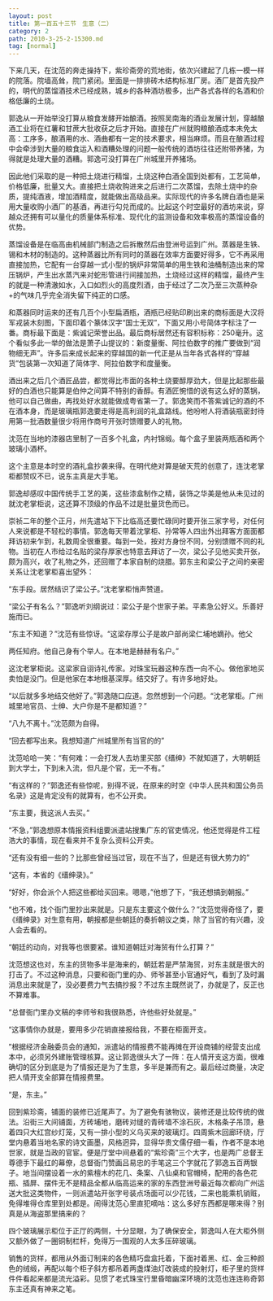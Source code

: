 ```yaml
---
layout: post
title: 第一百五十三节　生意（二）
category: 2
path: 2010-3-25-2-15300.md
tag: [normal]
---
```


下来几天，在沈范的奔走操持下，紫珍斋旁的荒地街，依次兴建起了几栋一模一样的院落。院墙高耸，院门紧闭。里面是一排排砖木结构标准厂房。酒厂是首先投产的，明代的蒸馏酒技术已经成熟，城乡的各种酒坊极多，出产各式各样的名酒和价格低廉的土烧。

郭逸从一开始举没打算从粮食发酵开始酿酒。按照吴南海的酒业发展计划，穿越酿酒工业将在红薯和甘蔗大批收获之后才开始。直接在广州就购粮酿酒成本未免太高：工序多，酿酒用的水、酒曲都有一定的技术要求，相当麻烦。而且在酿酒过程中会牵涉到大量的粮食运入和酒糟处理的问题一般传统的酒坊往往还附带养猪，为得就是处理大量的酒糟。郭逸可没打算在广州城里开养猪场。

因此他们采取的是一种把土烧进行精馏，土烧这种白酒全国到处都有，工艺简单，价格低廉，批量又大。直接把土烧收购进来之后进行二次蒸馏，去除土烧中的杂质，提纯酒液，增加酒精度，就能做出高级品来。实际现代的许多名牌白酒也是采用大量收购小酒厂的基酒，再进行勾兑而成的。比起这个时空最好的酒坊来说，穿越众还拥有可以量化的质量体系标准、现代化的监测设备和效率极高的蒸馏设备的优势。

蒸馏设备是在临高由机械部门制造之后拆散然后由登洲号运到广州。蒸器是生铁、锡和木材的制造的。这种蒸器比所有同时的蒸器在效率方面要好得多，它不再采用直接加热，它配有一台穿越一式小型的锅炉非常简单的用生铁和油桶制造出来的常压锅炉，产生出水蒸汽来对蛇形管进行间接加热，土烧经过这样的精馏，最终产生的就是一种清澈如水，入口如烈火的高度烈酒，由于经过了二次乃至三次蒸种杂+的气味几乎完全消失留下纯正的口感。

和蒸器同时运来的还有几百个小型扁酒瓶，酒瓶已经贴印刷出来的商标面是大汉将军戎装木刻图，下面印着个篆体汉字“国士无双”，下面又用小号简体字标注了一番。商标最下面是：紫诚记荣誉出品。最后商标居然还有容积标称：250毫升。这个看似多此一举的做法是萧子山提议的：新度量衡、阿拉伯数字的推广要做到“润物细无声”。许多后来成长起来的穿越国的新一代正是从当年各式各样的“穿越货”包装第一次知道了简体字、阿拉伯数字和度量衡。

酒出来之后几个酒匠品尝，都觉得比市面的各种土烧要醇厚劲大，但是比起那些最好的白酒也只能算是伯仲之间算不特别的香醇。有酒匠惋惜的说有这么好的蒸锅，他可以自己做曲，再找处好水就能做成粤省第一了。郭逸笑而不答紫诚记的酒的不在酒本身，而是玻璃瓶郭逸要走得是高利润的礼盒路线。他吩咐人将酒装瓶密封待用第一批酒数量很少将用作商号开张时馈赠要人的礼物。

沈范在当地的漆器店里制了一百多个礼盒，内衬锦缎。每个盒子里装两瓶酒和两个玻璃小酒杯。

这个主意是本时空的酒礼盒抄袭来得。在明代绝对算是破天荒的创意了，连沈老掌柜都赞叹不已，说东主真是大手笔。

郭逸却感叹中国传统手工艺的美，这些漆盒制作之精，装饰之华美是他从未见过的就沈老掌柜说，这还算不顶级的作品不过是批量货色而已。

崇祯二年的整个正月，州先遣站下下比临高还要忙碌同时要开张三家字号，对任何人来说都是不轻松的事情。郭逸每天带着沈掌柜、孙常等人四出外出拜客方面面都拜访初来乍到，礼数周全很重要。每到一处，按对方身份不同，分别馈赠不同的礼物。当初在人市给过名贴的梁存厚家也特意去拜访了一次，梁公子见他买卖开张，颇为高兴，收了礼物之外，还回赠了本家自制的烧腊。郭东主和梁公子之间的亲密关系让沈老掌柜喜出望外：

“东手段。居然结识了梁公子。”沈老掌柜悄声赞道。

“梁公子有名么？”郭逸听刘纲说过：梁公子是个世家子弟。平素急公好义。乐善好施而已。

“东主不知道？”沈范有些惊讶。“这梁存厚公子是故户部尚梁仁埔地嫡孙。他父

两任知府。他自己身有个举人。在本地是赫赫有名户。”

这沈老掌柜说。这梁家自诩诗礼传家。对珠宝玩器这种东西一向不心。做他家地买卖怕是没门。但是他家在本地根基深厚。结交好了。有许多地好处。

“以后就多多地结交他好了。”郭逸随口应道。忽然想到一个问题。“沈老掌柜。广州城里地官员、士绅、大户你是不是都知道？”

“八九不离十。”沈范颇为自得。

“回去都写出来。我想知道广州城里所有当官的的”

沈范哈哈一笑：“有何难：一会打发人去坊里买部《缙绅》不就知道了，大明朝廷到大学士，下到未入流，但凡是个官，无一不有。”

“有这样的？”郭逸还有些惊呢，别得不说，在原来的时空《中华人民共和国公务员名录》这是肯定没有的就算有，也不公开卖。

“东主要，我这派人去买。”

“不急，”郭逸想原本情报资料组要派遣站搜集广东的官吏情况，他还觉得是件工程浩大的事情，现在看来并不复杂么资料公开卖。

“还有没有细一些的？比那些曾经当过官，现在不当了，但是还有很大势力的”

“这有，本省的《缙绅录》。”

“好好，你会派个人把这些都给买回来。嗯嗯，”他想了下，“我还想搞到朝报。”

“也不难，找个衙门里抄出来就是。只是东主要这个做什么？”沈范觉得奇怪了，要《缙绅录》对生意有用，朝报都是些朝廷的奏折朝议之类，除了当官的有兴趣，没人会去看的。

“朝廷的动向，对我等也很要紧。谁知道朝廷对海贸有什么打算？”

沈范想这也对，东主的货物多半是海来的，朝廷若是严禁海贸，对东主就是很大的打击了。不过这种消息，只要和衙门里的办、师爷甚至小官通好气，看到了及时漏消息出来就是了，没必要费力气去搞抄报？不过东主既然说了，办就是了，反正也不算难事。

“总督衙门里办文稿的李师爷和我很熟悉，许他些好处就是。”

“这事情你办就是，要用多少花销直接报给我，不要在柜面开支。

”根据经济金融委员会的通知，派遣站的情报费不能再摊在开设商铺的经营支出成本中，必须另外建账管理核算。这让郭逸很头大了一阵：在人情开支这方面，很难确切的区分到底是为了情报还是为了生意，多半是兼而有之。最后经过商量，决定把人情开支全部算在情报费里。

“是，东主。”

回到紫珍斋，铺面的装修已近尾声了。为了避免有骇物议，装修还是比较传统的做法。沿街三大间铺面，方砖埔地，磨砖对缝的青砖墙不涂石灰，木格条子吊顶，悬着四只大红宫纱灯笼，又有一排小型的义乌买来的玻璃灯。四周紫木回廊环绕，厅堂内悬着当地名家的诗文画墨，风格迥异，显得华贵文儒仔细一看，作者不是本地世家，就是当政的官宦。便是厅堂中间悬着的“紫珍斋”三个大字，也是两广总督王尊德手下最红的幕僚，总督衙门赞画吕易忠的手笔这三个字就花了郭逸五百两银子。地当间摆设着一水的紫檀木的花几、条案、八仙桌和官帽椅，配用的各色花瓶、插屏、摆件无不是精品全都从临高运来的家的东西登洲号最近每次都向广州运送大批这类物件，一则派遣站开张字号装点场面可以少花钱，二来也能乘机销赃，免得堆得仓库里到处都是。闹得沈范心里直犯嘀咕：这么多好东西都是哪来得？别真是从海盗那里搞来的？

四个玻璃展示柜位于正厅的两侧，十分显眼，为了确保安全，郭逸叫人在大柜外侧又额外做了一圈铜制栏杆，免得万一围观的人太多压碎玻璃。

销售的货样，都用从外面订制来的各色精巧盘盒托着，下面衬着黑、红、金三种颜色的绒缎，再配以每个柜子斜方都吊着两盏煤油灯改装成的投射灯，柜子里的货样件件看起来都是流光溢彩。见惯了老式珠宝行里昏暗幽深环境的沈范也连连称奇郭东主还真有神来之笔。